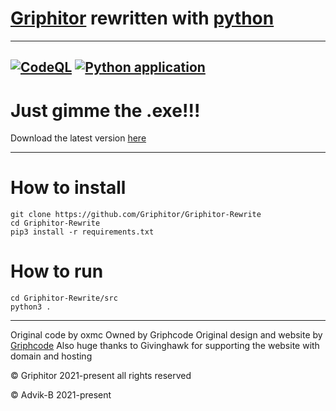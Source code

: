 # [Griphitor](https://griphitor.xyz/) rewritten with [python](https://python.org/about)

---
[![CodeQL](https://github.com/Griphitor/Griphitor-Rewrite/actions/workflows/codeql-analysis.yml/badge.svg)](https://github.com/Griphitor/Griphitor-Rewrite/actions/workflows/codeql-analysis.yml)
[![Python application](https://github.com/Griphitor/Griphitor-Rewrite/actions/workflows/python-app.yml/badge.svg)](https://github.com/Griphitor/Griphitor-Rewrite/actions/workflows/python-app.yml)
---
# Just gimme the .exe!!!

Download the latest version [here](https://github.com/Griphitor/Griphitor-Rewrite/releases)

---

# How to install
```
git clone https://github.com/Griphitor/Griphitor-Rewrite
cd Griphitor-Rewrite
pip3 install -r requirements.txt
```
# How to run
```
cd Griphitor-Rewrite/src
python3 .
```

---

Original code by oxmc
Owned by Griphcode
Original design and website by [Griphcode](https://givinghawk.xyz/) Also huge thanks to Givinghawk for supporting the website with domain and hosting

© Griphitor 2021-present all rights reserved

© Advik-B 2021-present
